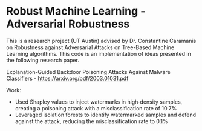 # Robust Machine Learning - Adversarial Robustness

This is a research project (UT Austin) advised by Dr. Constantine Caramanis on Robustness against Adversarial Attacks on Tree-Based Machine Learning algorithms. This code is an implementation of ideas presented in the following research paper.

Explanation-Guided Backdoor Poisoning Attacks Against Malware Classifiers - https://arxiv.org/pdf/2003.01031.pdf

Work:
- Used Shapley values to inject watermarks in high‐density samples, creating a poisoning attack with a misclassification rate of 10.7%
- Leveraged isolation forests to identify watermarked samples and defend against the attack, reducing the misclassification rate to 0.1%

